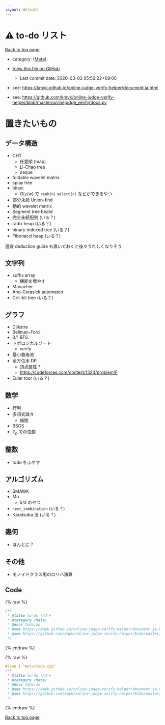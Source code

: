 ```yaml
---
layout: default
---
```


<!-- mathjax config similar to math.stackexchange -->
<script type="text/javascript" async
  src="https://cdnjs.cloudflare.com/ajax/libs/mathjax/2.7.5/MathJax.js?config=TeX-MML-AM_CHTML">
</script>
<script type="text/x-mathjax-config">
  MathJax.Hub.Config({
    TeX: { equationNumbers: { autoNumber: "AMS" }},
    tex2jax: {
      inlineMath: [ ['$','$'] ],
      processEscapes: true
    },
    "HTML-CSS": { matchFontHeight: false },
    displayAlign: "left",
    displayIndent: "2em"
  });
</script>

<script type="text/javascript" src="https://cdnjs.cloudflare.com/ajax/libs/jquery/3.4.1/jquery.min.js"></script>
<script src="https://cdn.jsdelivr.net/npm/jquery-balloon-js@1.1.2/jquery.balloon.min.js" integrity="sha256-ZEYs9VrgAeNuPvs15E39OsyOJaIkXEEt10fzxJ20+2I=" crossorigin="anonymous"></script>
<script type="text/javascript" src="../../assets/js/copy-button.js"></script>
<link rel="stylesheet" href="../../assets/css/copy-button.css" />


# :warning: to-do リスト

<a href="../../index.html">Back to top page</a>

* category: <a href="../../index.html#8ef655987a464acd81c7f1a3ecbbc7e3">(Meta)</a>
* <a href="{{ site.github.repository_url }}/blob/master/meta/todo.cpp">View this file on GitHub</a>
    - Last commit date: 2020-03-03 05:56:22+09:00


* see: <a href="https://kmyk.github.io/online-judge-verify-helper/document.ja.html">https://kmyk.github.io/online-judge-verify-helper/document.ja.html</a>
* see: <a href="https://github.com/kmyk/online-judge-verify-helper/blob/master/onlinejudge_verify/docs.py">https://github.com/kmyk/online-judge-verify-helper/blob/master/onlinejudge_verify/docs.py</a>


# 置きたいもの

## データ構造
- CHT
  - 任意順 (map)
  - Li-Chao tree
  - deque
- foldable wavelet matrix
- splay tree
- bitset
  - $O(z/w)$ で `rank(n)` `select(n)` などができるやつ
- 部分永続 Union-find
- 動的 wavelet matrix
- Segment tree beats!
- 完全永続配列 (いる？)
- radix heap (いる？)
- binary-indexed tree (いる？)
- Fibonacci heap (いる？)

適宜 deduction guide も置いておくと後々うれしくなりそう

## 文字列
- suffix array
  - 機能を増やす
- Manacher
- Aho-Corasick automaton
- Crit-bit tree (いる？)

## グラフ
- Dijkstra
- Bellman-Ford
- 0/1 BFS
- トポロジカルソート
  - verify
- 最小費用流
- 全方位木 DP
  - 頂点属性？
  - https://codeforces.com/contest/1324/problem/F
- Euler tour (いる？)

## 数学
- 行列
- 多項式諸々
  - 補間
- BSGS
- $\mathbb{Z}_p$ での位数

## 整数
- todo をふやす

## アルゴリズム
- SMAWK
- Mo
  - 5/3 のやつ
- `next_combination` (いる？)
- Karatsuba 法 (いる？)

## 幾何
- ほんとに？

## その他
- モノイドクラス用のロリハ演算


## Code

<a id="unbundled"></a>
{% raw %}
```cpp
/**
 * @title to-do リスト
 * @category (Meta)
 * @docs todo.md
 * @see https://kmyk.github.io/online-judge-verify-helper/document.ja.html
 * @see https://github.com/kmyk/online-judge-verify-helper/blob/master/onlinejudge_verify/docs.py
 */

```
{% endraw %}

<a id="bundled"></a>
{% raw %}
```cpp
#line 1 "meta/todo.cpp"
/**
 * @title to-do リスト
 * @category (Meta)
 * @docs todo.md
 * @see https://kmyk.github.io/online-judge-verify-helper/document.ja.html
 * @see https://github.com/kmyk/online-judge-verify-helper/blob/master/onlinejudge_verify/docs.py
 */

```
{% endraw %}

<a href="../../index.html">Back to top page</a>

